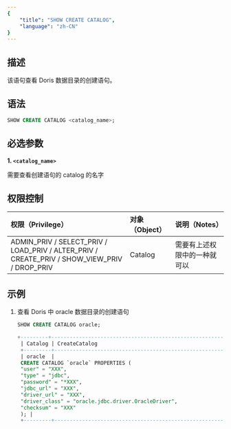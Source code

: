 ```yaml
---
{
    "title": "SHOW CREATE CATALOG",
    "language": "zh-CN"
}
---
```


## 描述

该语句查看 Doris 数据目录的创建语句。

## 语法

```sql
SHOW CREATE CATALOG <catalog_name>;
```

## 必选参数

**1. `<catalog_name>`**

需要查看创建语句的 catalog 的名字

## 权限控制
| 权限（Privilege）                                                                                | 对象（Object） | 说明（Notes）      |
|:---------------------------------------------------------------------------------------------|:-----------|:---------------|
| ADMIN_PRIV / SELECT_PRIV / LOAD_PRIV / ALTER_PRIV / CREATE_PRIV / SHOW_VIEW_PRIV / DROP_PRIV | Catalog    | 需要有上述权限中的一种就可以 |


## 示例

1. 查看 Doris 中 oracle 数据目录的创建语句

   ```sql
   SHOW CREATE CATALOG oracle;
   ```
   ```sql
   +---------+----------------------------------------------------------------------------------------------------------------------+
    | Catalog | CreateCatalog                                                                                                        |
    +---------+----------------------------------------------------------------------------------------------------------------------+
    | oracle  |
    CREATE CATALOG `oracle` PROPERTIES (
    "user" = "XXX",
    "type" = "jdbc",
    "password" = "*XXX",
    "jdbc_url" = "XXX",
    "driver_url" = "XXX",
    "driver_class" = "oracle.jdbc.driver.OracleDriver",
    "checksum" = "XXX"
    ); |
    +---------+----------------------------------------------------------------------------------------------------------------------+
   ```